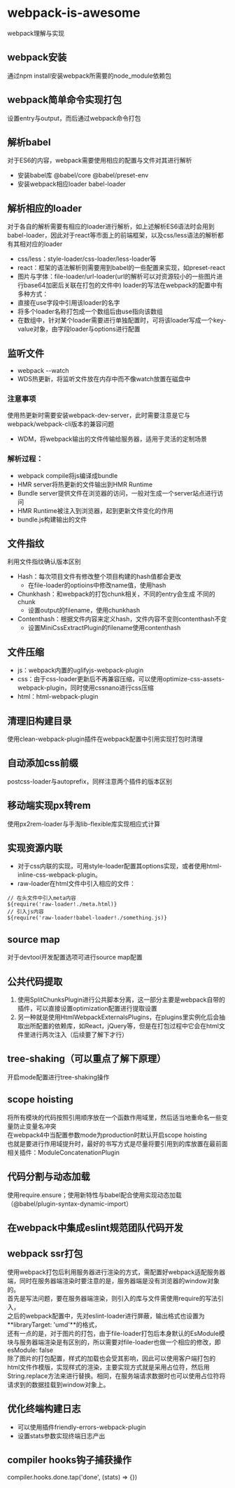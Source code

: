 # webpack-is-awesome
 webpack理解与实现

## webpack安装
通过npm install安装webpack所需要的node_module依赖包
## webpack简单命令实现打包
设置entry与output，而后通过webpack命令打包
## 解析babel
对于ES6的内容，webpack需要使用相应的配置与文件对其进行解析
- 安装babel库 @babel/core @babel/preset-env
- 安装webpack相应loader babel-loader
## 解析相应的loader
对于各自的解析需要有相应的loader进行解析，如上述解析ES6语法时会用到babel-loader，因此对于react等市面上的前端框架，以及css/less语法的解析都有其相对应的loader
- css/less：style-loader/css-loader/less-loader等
- react：框架的语法解析则需要用到babel的一些配置来实现，如preset-react
- 图片与字体：file-loader/url-loader(url的解析可以对资源较小的一些图片进行base64加密后关联在打包的文件中)
loader的写法在webpack的配置中有多种方式：
- 直接在use字段中引用该loader的名字
- 将多个loader名称打包成一个数组后由use指向该数组
- 在数组中，针对某个loader需要进行单独配置时，可将该loader写成一个key-value对象，由字段loader与options进行配置
## 监听文件
- webpack --watch
- WDS热更新，将监听文件放在内存中而不像watch放置在磁盘中
### 注意事项
使用热更新时需要安装webpack-dev-server，此时需要注意是它与webpack/webpack-cli版本的兼容问题
- WDM，将webpack输出的文件传输给服务器，适用于灵活的定制场景
### 解析过程：
- webpack compile将js编译成bundle
- HMR server将热更新的文件输出到HMR Runtime
- Bundle server提供文件在浏览器的访问，一般对生成一个server站点进行访问
- HMR Runtime被注入到浏览器，起到更新文件变化的作用
- bundle.js构建输出的文件
## 文件指纹
利用文件指纹确认版本区别
- Hash：每次项目文件有修改整个项目构建的hash值都会更改
  - 在file-loader的optioins中修改name值，使用hash
- Chunkhash：和webpack的打包chunk相关，不同的entry会生成 不同的chunk
  - 设置output的filename，使用chunkhash
- Contenthash：根据文件内容来定义hash，文件内容不变则contenthash不变
  - 设置MiniCssExtractPlugin的filename使用contenthash
## 文件压缩
- js：webpack内置的uglifyjs-webpack-plugin
- css：由于css-loader更新后不再兼容压缩，可以使用optimize-css-assets-webpack-plugin，同时使用cssnano进行css压缩
- html：html-webpack-plugin
## 清理旧构建目录
使用clean-webpack-plugin插件在webpack配置中引用实现打包时清理
## 自动添加css前缀
postcss-loader与autoprefix，同样注意两个插件的版本区别
## 移动端实现px转rem
使用px2rem-loader与手淘lib-flexible库实现相应式计算
## 实现资源内联
- 对于css内联的实现，可用style-loader配置其options实现，或者使用html-inline-css-webpack-plugin。
- raw-loader在html文件中引入相应的文件：
```
// 在头文件中引入meta内容
${require('raw-loader!./meta.html)}
// 引入js内容
${require('raw-loader!babel-loader!./something.js)}
```
## source map
对于devtool开发配置选项可进行source map配置
## 公共代码提取
1. 使用SplitChunksPlugin进行公共脚本分离，这一部分主要是webpack自带的插件，可以直接设置optimization配置进行提取设置
2. 另一种就是使用HtmlWebpackExternalsPlugins，在plugins里实例化后会抽取出所配置的依赖库，如React，jQuery等，但是在打包过程中它会在html文件里进行两次注入（后续要了解下才行）
## tree-shaking（可以重点了解下原理）
开启mode配置进行tree-shaking操作
## scope hoisting
将所有模块的代码按照引用顺序放在一个函数作用域里，然后适当地重命名一些变量防止变量名冲突  
在webpack4中当配置参数mode为production时默认开启scope hoisting  
也就是要进行作用域提升时，最好的书写方式是尽量将要引用到的库放置在最前面  
相关插件：ModuleConcatenationPlugin
## 代码分割与动态加载
使用require.ensure；使用新特性与babel配合使用实现动态加载（@babel/plugin-syntax-dynamic-import）
## 在webpack中集成eslint规范团队代码开发
## webpack ssr打包
使用webpack打包后利用服务器进行渲染的方式，需配置好webpack适配服务器端，同时在服务器端渲染时要注意的是，服务器端是没有浏览器的window对象的。  
首先是写法问题，要在服务器端渲染，则引入的库与文件需使用require的写法引入，  
之后的webpack配置中，先对eslint-loader进行屏蔽，输出格式也设置为**libraryTarget: 'umd'**的格式，  
还有一点的是，对于图片的打包，由于file-loader打包后本身默认的EsModule模块与服务器端渲染是有区别的，所以需要对file-loader也做一个相应的修改，即esModule: false  
除了图片的打包配置，样式的加载也会受其影响，因此可以使用客户端打包的html文件作模版，实现样式的渲染，主要实现方式就是采用占位符，然后用String.replace方法来进行替换。相同，在服务端请求数据时也可以使用占位符将请求到的数据挂载到window对象上。
## 优化终端构建日志
- 可以使用插件friendly-errors-webpack-plugin
- 设置stats参数实现终端日志产出
## compiler hooks钩子捕获操作
compiler.hooks.done.tap('done', (stats) => {})